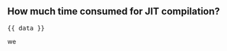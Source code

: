 <script setup>

import { data } from "./components/duration.data.ts"

</script>

## How much time consumed for JIT compilation?
<pre>{{ data }}</pre>

we